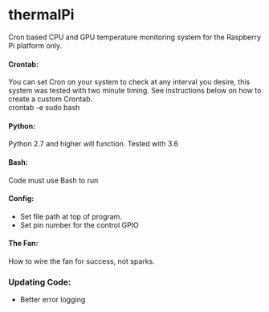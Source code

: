 # thermalPi
Cron based CPU and GPU temperature monitoring system for the Raspberry Pi platform only.

#### Crontab:
You can set Cron on your system to check at any interval you desire, this system was tested with two minute timing. See instructions below on how to create a custom Crontab.  
crontab -e
sudo bash

#### Python:
Python 2.7 and higher will function. Tested with 3.6

#### Bash:
Code must use Bash to run

#### Config:
 - Set file path at top of program.
 - Set pin number for the control GPIO
 
#### The Fan:
How to wire the fan for success, not sparks.

### Updating Code:
- Better error logging

